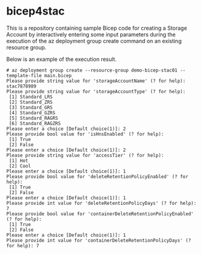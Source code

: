 # bicep4stac
This is a repository containing sample Bicep code for creating a Storage Account by interactively entering some input parameters during the execution of the az deployment group create command on an existing resource group. 

Below is an example of the execution result.
```
# az deployment group create --resource-group demo-bicep-stac01 --template-file main.bicep
Please provide string value for 'storageAccountName' (? for help): stac7878989
Please provide string value for 'storageAccountType' (? for help): 
 [1] Standard_LRS
 [2] Standard_ZRS
 [3] Standard_GRS
 [4] Standard_GZRS
 [5] Standard_RAGRS
 [6] Standard_RAGZRS
Please enter a choice [Default choice(1)]: 2
Please provide bool value for 'isHnsEnabled' (? for help): 
 [1] True
 [2] False
Please enter a choice [Default choice(1)]: 2
Please provide string value for 'accessTier' (? for help): 
 [1] Hot
 [2] Cool
Please enter a choice [Default choice(1)]: 1
Please provide bool value for 'deleteRetentionPolicyEnabled' (? for help): 
 [1] True
 [2] False
Please enter a choice [Default choice(1)]: 1
Please provide int value for 'deleteRetentionPolicyDays' (? for help): 7
Please provide bool value for 'containerDeleteRetentionPolicyEnabled' (? for help): 
 [1] True
 [2] False
Please enter a choice [Default choice(1)]: 1
Please provide int value for 'containerDeleteRetentionPolicyDays' (? for help): 7
```
